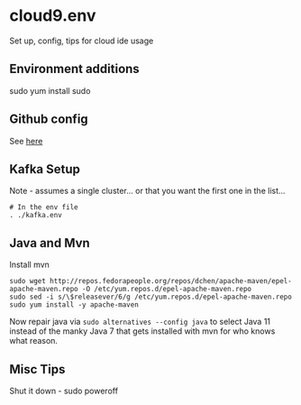 # cloud9.env

Set up, config, tips for cloud ide usage


## Environment additions

sudo yum install sudo

## Github config 

See [here](https://medium.com/sonabstudios/setting-up-github-on-aws-cloud9-with-ssh-2545c4f989ea)

## Kafka Setup

Note - assumes a single cluster... or that you want the first one in the list...

```
# In the env file
. ./kafka.env
```

## Java and Mvn

Install mvn

```
sudo wget http://repos.fedorapeople.org/repos/dchen/apache-maven/epel-apache-maven.repo -O /etc/yum.repos.d/epel-apache-maven.repo
sudo sed -i s/\$releasever/6/g /etc/yum.repos.d/epel-apache-maven.repo
sudo yum install -y apache-maven
```

Now repair java via `sudo alternatives --config java` to select Java 11 instead of the manky Java 7 that gets installed with mvn for who knows what reason.

## Misc Tips

Shut it down - sudo poweroff